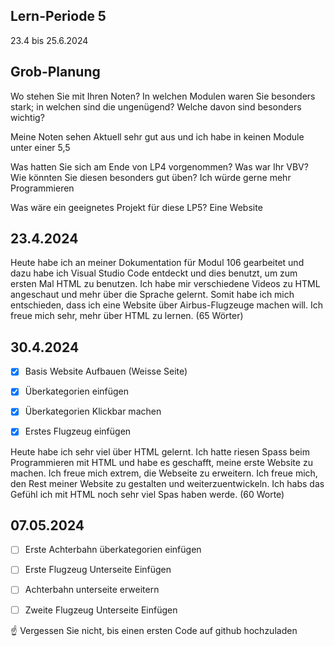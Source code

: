 ## Lern-Periode 5
23.4 bis 25.6.2024

## Grob-Planung
Wo stehen Sie mit Ihren Noten? In welchen Modulen waren Sie besonders stark; in welchen sind die ungenügend? Welche davon sind besonders wichtig?

Meine Noten sehen Aktuell sehr gut aus und ich habe in keinen Module unter einer 5,5

Was hatten Sie sich am Ende von LP4 vorgenommen? Was war Ihr VBV? Wie könnten Sie diesen besonders gut üben?
Ich würde gerne mehr Programmieren

Was wäre ein geeignetes Projekt für diese LP5?
Eine Website

## 23.4.2024
Heute habe ich an meiner Dokumentation für Modul 106 gearbeitet und dazu habe ich Visual Studio Code entdeckt und dies benutzt, um zum ersten Mal HTML zu benutzen. Ich habe mir verschiedene Videos zu HTML angeschaut und mehr über die Sprache gelernt. Somit habe ich mich entschieden, dass ich eine Website über Airbus-Flugzeuge machen will. Ich freue mich sehr, mehr über HTML zu lernen. (65 Wörter)

## 30.4.2024
- [X] Basis Website Aufbauen (Weisse Seite)
- [X] Überkategorien einfügen
- [X] Überkategorien Klickbar machen
- [X] Erstes Flugzeug einfügen

      

Heute habe ich sehr viel über HTML gelernt. Ich hatte riesen Spass beim Programmieren mit HTML und habe es geschafft, meine erste Website zu machen. Ich freue mich extrem, die Webseite zu erweitern. Ich freue mich, den Rest meiner Website zu gestalten und weiterzuentwickeln. Ich habs das Gefühl ich mit HTML noch sehr viel Spas haben werde. (60 Worte)

## 07.05.2024
- [ ] Erste Achterbahn überkategorien einfügen
- [ ] Erste Flugzeug Unterseite Einfügen
- [ ] Achterbahn unterseite erweitern
- [ ] Zweite Flugzeug Unterseite Einfügen


☝️ Vergessen Sie nicht, bis einen ersten Code auf github hochzuladen
